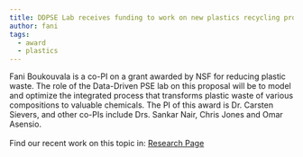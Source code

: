 ```yaml
---
title: DDPSE Lab receives funding to work on new plastics recycling processes
author: fani
tags:
  - award
  - plastics
---
```



Fani Boukouvala is a co-PI on a grant awarded by NSF for reducing plastic waste. The role of the Data-Driven PSE lab on this proposal will be to model and optimize the integrated process that transforms plastic waste of various compositions to valuable chemicals. The PI of this award is Dr. Carsten Sievers, and other co-PIs include Drs. Sankar Nair, Chris Jones and Omar Asensio.  
<br>
Find our recent work on this topic in: [Research Page](research)
